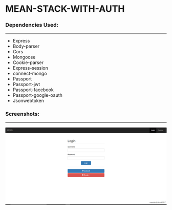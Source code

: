 # MEAN-STACK-WITH-AUTH

### Dependencies Used:
----------------------
* Express
* Body-parser
* Cors
* Mongoose
* Cookie-parser
* Express-session
* connect-mongo
* Passport
* Passport-jwt
* Passport-facebook
* Passport-google-oauth
* Jsonwebtoken

### Screenshots:
----------------
![alt text](https://raw.githubusercontent.com/chkrish9/MEAN-STACK-WITH-AUTH/master/Screenshots/Login.png)
